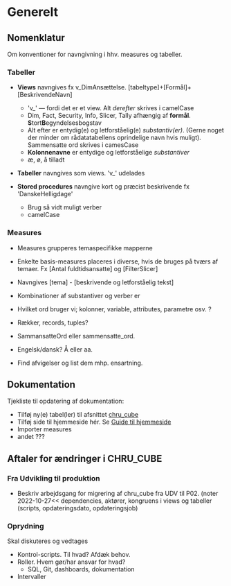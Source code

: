 # Generelt

##	Nomenklatur
Om konventioner for navngivning i hhv. measures og tabeller. 


### Tabeller
- **Views** navngives fx v_DimAnsættelse. [tabeltype]+[Formål]+[BeskrivendeNavn]
  - 'v_' — fordi det er et view. Alt *derefter* skrives i camelCase
  - Dim, Fact, Security, Info, Slicer, Tally afhængig af **formål**. **S**tort**B**egyndelsesbogstav
  - Alt efter er entydig(e) og letforståelig(e) *substantiv(er)*. (Gerne noget der minder om rådatatabellens oprindelige navn hvis muligt). Sammensatte ord skrives i camesCase
  - **Kolonnenavne** er entydige og letforståelige *substantiver*
  - æ, ø, å tilladt

- **Tabeller** navngives som views. 'v_' udelades 
- **Stored procedures** navngive kort og præcist beskrivende fx 'DanskeHelligdage'
  - Brug så vidt muligt verber
  - camelCase


### Measures
- Measures grupperes temaspecifikke mapperne
- Enkelte basis-measures placeres i diverse, hvis de bruges på tværs af temaer. Fx [Antal fuldtidsansatte] og [FilterSlicer]
- Navngives [tema] - [beskrivende og letforståelig tekst]
-   Kombinationer af substantiver og verber er 






- Hvilket ord bruger vi; kolonner, variable, attributes, parametre osv. ? 
- Rækker, records, tuples? 
- SammansatteOrd eller sammensatte_ord. 
- Engelsk/dansk? Å eller aa. 
- Find afvigelser og list dem mhp. ensartning. 

## Dokumentation
Tjekliste til opdatering af dokumentation:
- Tilføj ny(e) tabel(ler) til afsnittet <a href="https://dataogdigitalisering.github.io/dokumentation/chru_cube" target="_blank">chru_cube</a>
- Tilføj side til hjemmeside hér. Se <a href="https://dataogdigitalisering.github.io/dokumentation/GuideTilHjemmeside" target="_blank">Guide til hjemmeside</a>
- Importer measures
- andet ???


##	Aftaler for ændringer i CHRU_CUBE

###	Fra Udvikling til produktion
- Beskriv arbejdsgang for migrering af chru_cube fra UDV til P02. 
(noter 2022-10-27<< dependencies, aktører, kongruens i views og tabeller (scripts, opdateringsdato, opdateringsjob)

###	Oprydning
Skal diskuteres og vedtages
- Kontrol-scripts. Til hvad? Afdæk behov.
- Roller. Hvem gør/har ansvar for hvad?
  - SQL, Git, dashboards, dokumentation
- Intervaller

<!--
##	Om CHRU_
OM KUBER. FORDELE VED AT ARBEJDE MED KUBER<<
Kuben består hovedsageligt af bearbejdet data fra SD. For at blive bekendt med kuben gennemgås her HR Ledelses-dashboardet’s afsnit ét for ét. Du anbefales selv at genskabe modellen i Power BI. 
Du vil i det følgende blive præsenteret for overvejelser ifm. databearbejdning, ETL og measures. 
•	Tabeller, views, measures mm. 
-->
